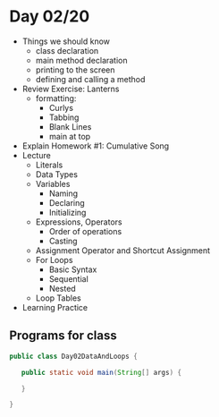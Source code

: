 # Day 02/20

+ Things we should know
  - class declaration
  - main method declaration
  - printing to the screen
  - defining and calling a method
+ Review Exercise: Lanterns
  - formatting:
    - Curlys
    - Tabbing
    - Blank Lines
    - main at top
+ Explain Homework #1: Cumulative Song
+ Lecture
  - Literals
  - Data Types
  - Variables
    - Naming
    - Declaring
    - Initializing
  - Expressions, Operators
    - Order of operations
    - Casting
  - Assignment Operator and Shortcut Assignment
  - For Loops
    - Basic Syntax
    - Sequential
    - Nested
  - Loop Tables
+ Learning Practice

## Programs for class
```java
public class Day02DataAndLoops {

   public static void main(String[] args) {

   }

}
```
